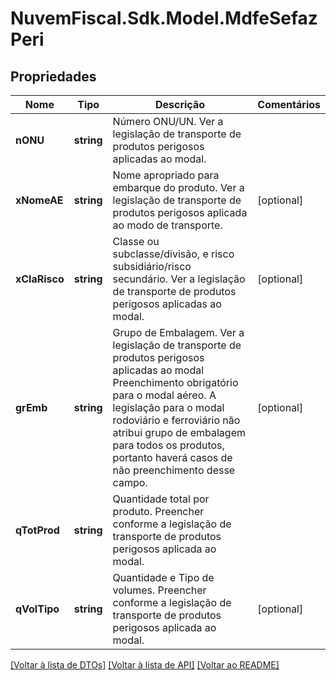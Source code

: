 # NuvemFiscal.Sdk.Model.MdfeSefazPeri

## Propriedades

Nome | Tipo | Descrição | Comentários
------------ | ------------- | ------------- | -------------
**nONU** | **string** | Número ONU/UN.  Ver a legislação de transporte de produtos perigosos aplicadas ao modal. | 
**xNomeAE** | **string** | Nome apropriado para embarque do produto.  Ver a legislação de transporte de produtos perigosos aplicada ao modo de transporte. | [optional] 
**xClaRisco** | **string** | Classe ou subclasse/divisão, e risco subsidiário/risco secundário.  Ver a legislação de transporte de produtos perigosos aplicadas ao modal. | [optional] 
**grEmb** | **string** | Grupo de Embalagem.  Ver a legislação de transporte de produtos perigosos aplicadas ao modal                 Preenchimento obrigatório para o modal aéreo.                 A legislação para o modal rodoviário e ferroviário não atribui grupo de embalagem para todos os produtos, portanto haverá casos de não preenchimento desse campo. | [optional] 
**qTotProd** | **string** | Quantidade total por produto.  Preencher conforme a legislação de transporte de produtos perigosos aplicada ao modal. | 
**qVolTipo** | **string** | Quantidade e Tipo de volumes.  Preencher conforme a legislação de transporte de produtos perigosos aplicada ao modal. | [optional] 

[[Voltar à lista de DTOs]](../README.md#documentation-for-models) [[Voltar à lista de API]](../README.md#documentation-for-api-endpoints) [[Voltar ao README]](../README.md)


